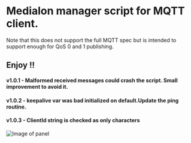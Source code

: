 # Medialon manager script for MQTT client.

Note that this does not support the full MQTT spec but is intended to support enough for QoS 0 and 1 publishing.

## Enjoy !!


#### v1.0.1 - Malformed received messages could crash the script. Small improvement to avoid it.

#### v1.0.2 - keepalive var was bad initialized on default.Update the ping routine.

#### v1.0.3 - ClientId string is checked as only characters

![Image of panel](https://https://github.com/joanantonllarch/medialon_script-mqtt_client/panel_mqtt.png)
